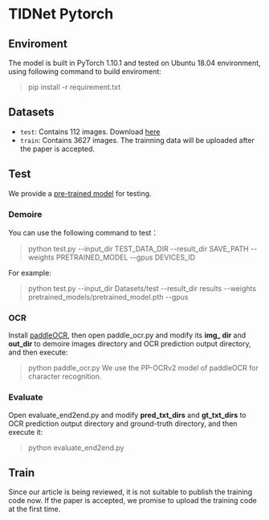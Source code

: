 # TIDNet Pytorch 
## Enviroment
The model is built in PyTorch 1.10.1 and tested on Ubuntu 18.04 environment, using following command to build enviroment:
> pip install -r requirement.txt

## Datasets
- `test`: Contains 112 images. Download [here](https://github.com/jaweray/TIDNet/releases/download/data/pretrained_model.pth)
- `train`: Contains 3627 images. The trainning data will be uploaded after the paper is accepted.

## Test
We provide a [pre-trained model](https://github.com/jaweray/TIDNet/releases/download/data/test.zip) for testing.

### Demoire
You can use the following command to test：
> python test.py --input_dir TEST_DATA_DIR --result_dir SAVE_PATH --weights PRETRAINED_MODEL --gpus DEVICES_ID

For example:
> python test.py --input_dir Datasets/test --result_dir results --weights pretrained_models/pretrained_model.pth --gpus 

### OCR
Install [paddleOCR](https://www.paddlepaddle.org.cn/), then open paddle_ocr.py and modify its **img_ dir** and **out_dir** to demoire images directory and OCR prediction output directory, and then execute:
> python paddle_ocr.py
We use the PP-OCRv2 model of paddleOCR for character recognition.

### Evaluate
Open evaluate_end2end.py and modify **pred_txt_dirs** and **gt_txt_dirs** to OCR prediction output directory and ground-truth directory, and then execute it:
> python evaluate_end2end.py

## Train
Since our article is being reviewed, it is not suitable to publish the training code now. If the paper is accepted, we promise to upload the training code at the first time.
